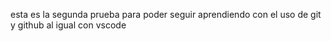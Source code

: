 esta es la segunda prueba para poder seguir aprendiendo con el uso de git y github al igual con vscode
<!-- esto es un comentario -->
